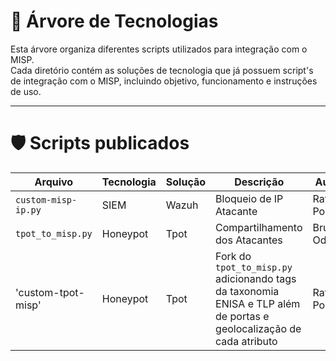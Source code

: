 
# 📘 Árvore de Tecnologias

Esta árvore organiza diferentes scripts utilizados para integração com o MISP.  
Cada diretório contém as soluções de tecnologia que já possuem script's de integração com o MISP, incluindo objetivo, funcionamento e instruções de uso.

---

# 🛡️ Scripts publicados

| Arquivo | Tecnologia | Solução | Descrição | Autor |
|---------|------------|---------|-----------|-------|
| `custom-misp-ip.py`| SIEM | Wazuh | Bloqueio de IP Atacante| Rafael Pontes |
| `tpot_to_misp.py` | Honeypot | Tpot | Compartilhamento dos Atacantes | Bruno Odon|
| 'custom-tpot-misp' | Honeypot | Tpot | Fork do `tpot_to_misp.py` adicionando tags da taxonomia ENISA e TLP além de portas e geolocalização de cada atributo | Rafael Pontes |
